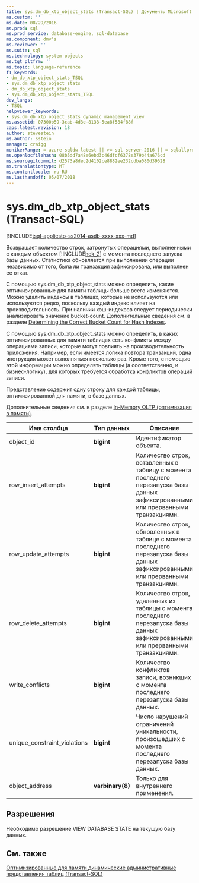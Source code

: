 ```yaml
---
title: sys.dm_db_xtp_object_stats (Transact-SQL) | Документы Microsoft
ms.custom: ''
ms.date: 08/29/2016
ms.prod: sql
ms.prod_service: database-engine, sql-database
ms.component: dmv's
ms.reviewer: ''
ms.suite: sql
ms.technology: system-objects
ms.tgt_pltfrm: ''
ms.topic: language-reference
f1_keywords:
- dm_db_xtp_object_stats_TSQL
- sys.dm_db_xtp_object_stats
- dm_db_xtp_object_stats
- sys.dm_db_xtp_object_stats_TSQL
dev_langs:
- TSQL
helpviewer_keywords:
- sys.dm_db_xtp_object_stats dynamic management view
ms.assetid: 07300b59-3cab-4d3e-8138-5ea8f584f88f
caps.latest.revision: 18
author: stevestein
ms.author: sstein
manager: craigg
monikerRange: = azure-sqldw-latest || >= sql-server-2016 || = sqlallproducts-allversions
ms.openlocfilehash: 08b5dd7a48e6ebd3c46dfcf6378e379b44a676cd
ms.sourcegitcommit: d2573a8dec2d4102ce8882ee232cdba080d39628
ms.translationtype: MT
ms.contentlocale: ru-RU
ms.lasthandoff: 05/07/2018
---
```

# <a name="sysdmdbxtpobjectstats-transact-sql"></a>sys.dm_db_xtp_object_stats (Transact-SQL)
[!INCLUDE[tsql-appliesto-ss2014-asdb-xxxx-xxx-md](../../includes/tsql-appliesto-ss2014-asdb-xxxx-xxx-md.md)]

  Возвращает количество строк, затронутых операциями, выполненными с каждым объектом [!INCLUDE[hek_2](../../includes/hek-2-md.md)] с момента последнего запуска базы данных. Статистика обновляется при выполнении операции независимо от того, была ли транзакция зафиксирована, или выполнен ее откат.  
  
 С помощью sys.dm_db_xtp_object_stats можно определить, какие оптимизированные для памяти таблицы больше всего изменяются. Можно удалить индексы в таблицах, которые не используются или используются редко, поскольку каждый индекс влияет на производительность. При наличии хэш-индексов следует периодически анализировать значение bucket-count. Дополнительные сведения см. в разделе [Determining the Correct Bucket Count for Hash Indexes](http://msdn.microsoft.com/library/6d1ac280-87db-4bd8-ad43-54353647d8b5).  
  
 С помощью sys.dm_db_xtp_object_stats можно определить, в каких оптимизированных для памяти таблицах есть конфликты между операциями записи, которые могут повлиять на производительность приложения. Например, если имеется логика повтора транзакций, одна инструкция может выполняться несколько раз. Кроме того, с помощью этой информации можно определять таблицы (а соответственно, и бизнес-логику), для которых требуется обработка конфликтов операций записи.  
  
 Представление содержит одну строку для каждой таблицы, оптимизированной для памяти, в базе данных.  
  
 Дополнительные сведения см. в разделе [In-Memory OLTP (оптимизация в памяти)](../../relational-databases/in-memory-oltp/in-memory-oltp-in-memory-optimization.md).  
  
|Имя столбца|Тип данных|Описание|  
|-----------------|---------------|-----------------|  
|object_id|**bigint**|Идентификатор объекта.|  
|row_insert_attempts|**bigint**|Количество строк, вставленных в таблицу с момента последнего перезапуска базы данных зафиксированными или прерванными транзакциями.|  
|row_update_attempts|**bigint**|Количество строк, обновленных в таблице с момента последнего перезапуска базы данных зафиксированными или прерванными транзакциями.|  
|row_delete_attempts|**bigint**|Количество строк, удаленных из таблицы с момента последнего перезапуска базы данных зафиксированными или прерванными транзакциями.|  
|write_conflicts|**bigint**|Количество конфликтов записи, возникших с момента последнего перезапуска базы данных.|  
|unique_constraint_violations|**bigint**|Число нарушений ограничений уникальности, произошедших с момента последнего перезапуска базы данных.|  
|object_address|**varbinary(8)**|Только для внутреннего применения.|  
  
## <a name="permissions"></a>Разрешения  
 Необходимо разрешение VIEW DATABASE STATE на текущую базу данных.  
  
## <a name="see-also"></a>См. также  
 [Оптимизированные для памяти динамические административные представления таблиц &#40;Transact-SQL&#41;](../../relational-databases/system-dynamic-management-views/memory-optimized-table-dynamic-management-views-transact-sql.md)  
  
  
